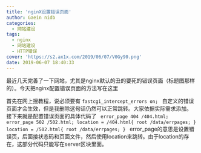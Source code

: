```yaml
---
title: 'nginX设置错误页面'
author: Gaein nidb
categories:
  - 网站建设
tags:
  - nginx
  - 网站建设
  - HTTP错误
cover: 'https://s2.ax1x.com/2019/06/07/V0Gy90.png'
date: 2019-06-07 18:40:33
---
```

最近几天完善了一下网站，尤其是nginx默认的丑的要死的错误页面（标题图那样的）。今天把nginx配置错误页面的方法写在这里
<!-- more -->
首先在网上搜教程，说必须要有
` fastcgi_intercept_errors on;  `
自定义的错误页面才会生效，但是我删除这句话仍然可以正常跳转。大家依据实际需求添加。
接下来就是配置错误页面的具体代码了
`  error_page 404 /404.html;
   error_page 502 /502.html;
   location = /404.html{
       root /data/errpages;
   }
   location = /502.html{
       root /data/errpages;
   } 
`
error_page的意思是设置错误页，后面接状态码和页面文件，然后使用location来跳转。由于location的存在，这部分代码只能写在server区块里面。
